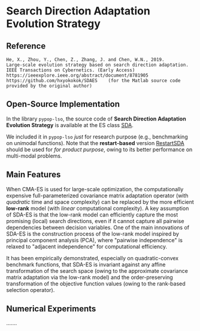# Search Direction Adaptation Evolution Strategy

## Reference

```
He, X., Zhou, Y., Chen, Z., Zhang, J. and Chen, W.N., 2019.
Large-scale evolution strategy based on search direction adaptation.
IEEE Transactions on Cybernetics. (Early Access)
https://ieeexplore.ieee.org/abstract/document/8781905
https://github.com/hxyokokok/SDAES    (for the Matlab source code provided by the original author)
```

## Open-Source Implementation

In the library ```pypop-lso```, the source code of **Search Direction Adaptation Evolution Strategy** is available at the ES class [SDA](https://github.com/os-popt/pypop-lso/blob/master/optimizers/es/sda.py).

We included it in `pypop-lso` *just* for research purpose (e.g., benchmarking on unimodal functions). Note that the **restart-based** version [RestartSDA](https://github.com/os-popt/pypop-lso/blob/master/optimizers/es/rsda.py) should be used for *for product purpose*, owing to its better performance on multi-modal problems.

## Main Features

When CMA-ES is used for large-scale optimization, the computationally expensive full-parameterized covariance matrix adaptation operator (with *quadratic* time and space complexity) can be replaced by the more efficient **low-rank** model (with *linear* computational complexity). A key assumption of SDA-ES is that the low-rank model can efficiently capture the most promising (local) search directions, even if it cannot capture all pairwise dependencies between decision variables. One of the main innovations of SDA-ES is the construction process of the low-rank model inspired by principal component analysis (PCA), where "pairwise independence" is relaxed to "adjacent independence" for computational efficiency.

It has been empirically demonstrated, especially on quadratic-convex benchmark functions, that SDA-ES is invariant against any affine transformation of the search space (owing to the approximate covariance matrix adaptation via the low-rank model) and the order-preserving transformation of the objective function values (owing to the rank-based selection operator).

## Numerical Experiments

.......

